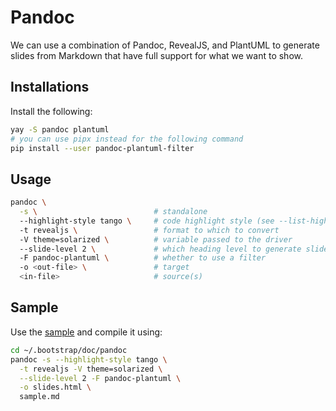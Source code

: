 # Pandoc

We can use a combination of Pandoc, RevealJS, and PlantUML to generate slides from Markdown that
have full support for what we want to show.

## Installations

Install the following:

```bash
yay -S pandoc plantuml
# you can use pipx instead for the following command
pip install --user pandoc-plantuml-filter
```

## Usage

```bash
pandoc \
  -s \                          # standalone
  --highlight-style tango \     # code highlight style (see --list-highlight-styles)
  -t revealjs \                 # format to which to convert
  -V theme=solarized \          # variable passed to the driver
  --slide-level 2 \             # which heading level to generate slides to
  -F pandoc-plantuml \          # whether to use a filter
  -o <out-file> \               # target
  <in-file>                     # source(s)
```


## Sample

Use the [sample](./sample.md) and compile it using:

```bash
cd ~/.bootstrap/doc/pandoc
pandoc -s --highlight-style tango \
  -t revealjs -V theme=solarized \
  --slide-level 2 -F pandoc-plantuml \
  -o slides.html \
  sample.md
```

